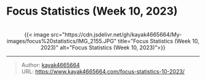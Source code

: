 # Focus Statistics (Week 10, 2023)


<!--more-->
<br/>
<div align="center">
{{< image src="https://cdn.jsdelivr.net/gh/kayak4665664/My-images/focus%20statistics/IMG_2155.JPG" title="Focus Statistics (Week 10, 2023)" alt="Focus Statistics (Week 10, 2023)">}}
</div>


---

> Author: [kayak4665664](https://github.com/kayak4665664)  
> URL: https://www.kayak4665664.com/focus-statistics-10-2023/  

